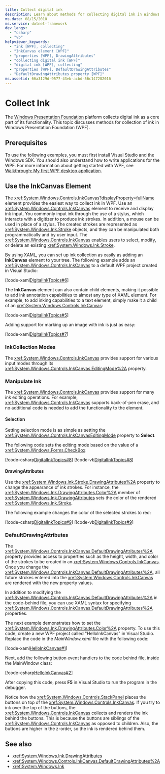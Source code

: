 ```yaml
---
title: Collect digital ink
description: Learn about methods for collecting digital ink in Windows Presentation Foundation (WPF).
ms.date: 08/15/2018
ms.service: dotnet-framework
dev_langs:
  - "csharp"
  - "vb"
helpviewer_keywords:
  - "ink [WPF], collecting"
  - "InkCanvas element [WPF]"
  - "properties [WPF], DrawingAttributes"
  - "collecting digital ink [WPF]"
  - "digital ink [WPF], collecting"
  - "properties [WPF], DefaultDrawingAttributes"
  - "DefaultDrawingAttributes property [WPF]"
ms.assetid: 66a3129d-9577-43eb-acbd-56c147282016
---
```

# Collect Ink

The [Windows Presentation Foundation](../index.md) platform collects digital ink as a core part of its functionality. This topic discusses methods for collection of ink in Windows Presentation Foundation (WPF).

## Prerequisites

To use the following examples, you must first install Visual Studio and the Windows SDK. You should also understand how to write applications for the WPF. For more information about getting started with WPF, see [Walkthrough: My first WPF desktop application](../getting-started/walkthrough-my-first-wpf-desktop-application.md).

## Use the InkCanvas Element

The <xref:System.Windows.Controls.InkCanvas?displayProperty=fullName> element provides the easiest way to collect ink in WPF. Use an <xref:System.Windows.Controls.InkCanvas> element to receive and display ink input. You commonly input ink through the use of a stylus, which interacts with a digitizer to produce ink strokes. In addition, a mouse can be used in place of a stylus. The created strokes are represented as <xref:System.Windows.Ink.Stroke> objects, and they can be manipulated both programmatically and by user input. The <xref:System.Windows.Controls.InkCanvas> enables users to select, modify, or delete an existing <xref:System.Windows.Ink.Stroke>.

By using XAML, you can set up ink collection as easily as adding an **InkCanvas** element to your tree. The following example adds an <xref:System.Windows.Controls.InkCanvas> to a default WPF project created in Visual Studio:

[!code-xaml[DigitalInkTopics#6](~/samples/snippets/csharp/VS_Snippets_Wpf/DigitalInkTopics/CSharp/Window2.xaml#6)]

The **InkCanvas** element can also contain child elements, making it possible to add ink annotation capabilities to almost any type of XAML element. For example, to add inking capabilities to a text element, simply make it a child of an <xref:System.Windows.Controls.InkCanvas>:

[!code-xaml[DigitalInkTopics#5](~/samples/snippets/csharp/VS_Snippets_Wpf/DigitalInkTopics/CSharp/Window2.xaml#5)]

Adding support for marking up an image with ink is just as easy:

[!code-xaml[DigitalInkTopics#7](~/samples/snippets/csharp/VS_Snippets_Wpf/DigitalInkTopics/CSharp/Window2.xaml#7)]

### InkCollection Modes

The <xref:System.Windows.Controls.InkCanvas> provides support for various input modes through its <xref:System.Windows.Controls.InkCanvas.EditingMode%2A> property.

### Manipulate Ink

The <xref:System.Windows.Controls.InkCanvas> provides support for many ink editing operations. For example, <xref:System.Windows.Controls.InkCanvas> supports back-of-pen erase, and no additional code is needed to add the functionality to the element.

#### Selection

Setting selection mode is as simple as setting the <xref:System.Windows.Controls.InkCanvasEditingMode> property to **Select**.

The following code sets the editing mode based on the value of a <xref:System.Windows.Forms.CheckBox>:

[!code-csharp[DigitalInkTopics#8](~/samples/snippets/csharp/VS_Snippets_Wpf/DigitalInkTopics/CSharp/Window1.xaml.cs#8)]
[!code-vb[DigitalInkTopics#8](~/samples/snippets/visualbasic/VS_Snippets_Wpf/DigitalInkTopics/VisualBasic/Window1.xaml.vb#8)]

#### DrawingAttributes

Use the <xref:System.Windows.Ink.Stroke.DrawingAttributes%2A> property to change the appearance of ink strokes. For instance, the <xref:System.Windows.Ink.DrawingAttributes.Color%2A> member of <xref:System.Windows.Ink.DrawingAttributes> sets the color of the rendered <xref:System.Windows.Ink.Stroke>.

The following example changes the color of the selected strokes to red:

[!code-csharp[DigitalInkTopics#9](~/samples/snippets/csharp/VS_Snippets_Wpf/DigitalInkTopics/CSharp/Window1.xaml.cs#9)]
[!code-vb[DigitalInkTopics#9](~/samples/snippets/visualbasic/VS_Snippets_Wpf/DigitalInkTopics/VisualBasic/Window1.xaml.vb#9)]

### DefaultDrawingAttributes

The <xref:System.Windows.Controls.InkCanvas.DefaultDrawingAttributes%2A> property provides access to properties such as the height, width, and color of the strokes to be created in an <xref:System.Windows.Controls.InkCanvas>. Once you change the <xref:System.Windows.Controls.InkCanvas.DefaultDrawingAttributes%2A>, all future strokes entered into the <xref:System.Windows.Controls.InkCanvas> are rendered with the new property values.

In addition to modifying the <xref:System.Windows.Controls.InkCanvas.DefaultDrawingAttributes%2A> in the code-behind file, you can use XAML syntax for specifying <xref:System.Windows.Controls.InkCanvas.DefaultDrawingAttributes%2A> properties.

The next example demonstrates how to set the <xref:System.Windows.Ink.DrawingAttributes.Color%2A> property. To use this code, create a new WPF project called "HelloInkCanvas" in Visual Studio. Replace the code in the *MainWindow.xaml* file with the following code:

[!code-xaml[HelloInkCanvas#1](~/samples/snippets/csharp/VS_Snippets_Wpf/HelloInkCanvas/CSharp/Window1.xaml#1)]

Next, add the following button event handlers to the code behind file, inside the MainWindow class:

[!code-csharp[HelloInkCanvas#2](~/samples/snippets/csharp/VS_Snippets_Wpf/HelloInkCanvas/CSharp/Window1.xaml.cs#2)]

After copying this code, press **F5** in Visual Studio to run the program in the debugger.

Notice how the <xref:System.Windows.Controls.StackPanel> places the buttons on top of the <xref:System.Windows.Controls.InkCanvas>. If you try to ink over the top of the buttons, the <xref:System.Windows.Controls.InkCanvas> collects and renders the ink behind the buttons. This is because the buttons are siblings of the <xref:System.Windows.Controls.InkCanvas> as opposed to children. Also, the buttons are higher in the z-order, so the ink is rendered behind them.

## See also

- <xref:System.Windows.Ink.DrawingAttributes>
- <xref:System.Windows.Controls.InkCanvas.DefaultDrawingAttributes%2A>
- <xref:System.Windows.Ink>
